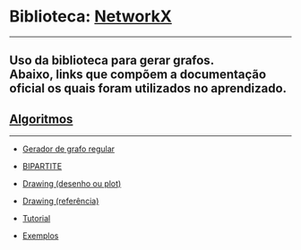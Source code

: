 # Biblioteca: [NetworkX](https://networkx.github.io/)
---
Uso da biblioteca para gerar grafos.  
Abaixo, links que compõem a documentação oficial os quais foram utilizados no aprendizado. 
---

## [Algoritmos](https://networkx.github.io/documentation/stable/reference/algorithms/index.html)

---

* [Gerador de grafo regular](https://networkx.github.io/documentation/stable/reference/generated/networkx.generators.random_graphs.random_regular_graph.html#networkx.generators.random_graphs.random_regular_graph)

* [BIPARTITE](https://networkx.github.io/documentation/stable/reference/algorithms/bipartite.html?highlight=bipartite#module-networkx.algorithms.bipartite)

* [Drawing (desenho ou plot)](https://networkx.github.io/documentation/stable/reference/drawing.html?highlight=draw) 

* [Drawing (referência)](https://networkx.github.io/documentation/networkx-1.10/reference/drawing.html)

* [Tutorial](https://networkx.github.io/documentation/stable/tutorial.html)

* [Exemplos](https://networkx.github.io/documentation/stable/auto_examples/index.html)
